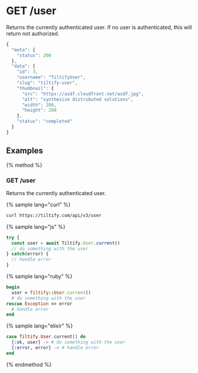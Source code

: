 # GET /user

Returns the currently authenticated user.
If no user is authenticated, this will return not authorized.

```js
{
  "meta": {
    "status": 200
  },
  "data": {
    "id": 3,
    "username": "TiltifyUser",
    "slug": "tiltify-user",
    "thumbnail": {
      "src": "https://asdf.cloudfront.net/asdf.jpg",
      "alt": "synthesize distributed solutions",
      "width": 200,
      "height": 200
    },
    "status": "completed"
  }
}
```

## Examples

{% method %}
### GET /user
Returns the currently authenticated user.

{% sample lang="curl" %}
```bash
curl https://tiltify.com/api/v3/user
```

{% sample lang="js" %}
```js
try {
  const user = await Tiltify.User.current()
  // do something with the user
} catch(error) {
  // handle error
}
```

{% sample lang="ruby" %}
```ruby
begin
  user = Tiltify::User.current()
  # do something with the user
rescue Exception => error
  # handle error
end
```

{% sample lang="elixir" %}
```elixir
case Tiltify.User.current() do
  {:ok, user} -> # do something with the user
  {:error, error} -> # handle error
end
```

{% endmethod %}
